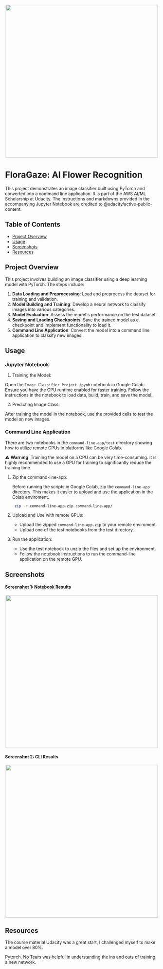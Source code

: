 <p align="center">
<img src="https://imgur.com/5wSdLCq.png" width="500">
</p>

# FloraGaze: AI Flower Recognition

This project demonstrates an image classifier built using PyTorch and converted into a command line application. It is part of the AWS AI/ML Scholarship at Udacity. The instructions and markdowns provided in the accompanying Jupyter Notebook are credited to @udacity/active-public-content.

## Table of Contents

- [Project Overview](#project-overview)
- [Usage](#usage)
- [Screenshots](#screenshots)
- [Resources](#resources)

## Project Overview

This project involves building an image classifier using a deep learning model with PyTorch. The steps include:

1. **Data Loading and Preprocessing**: Load and preprocess the dataset for training and validation.
2. **Model Building and Training**: Develop a neural network to classify images into various categories.
3. **Model Evaluation**: Assess the model's performance on the test dataset.
4. **Saving and Loading Checkpoints**: Save the trained model as a checkpoint and implement functionality to load it.
5. **Command Line Application**: Convert the model into a command line application to classify new images.

## Usage

### Jupyter Notebook

1. Training the Model:

Open the `Image Classifier Project.ipynb` notebook in Google Colab. Ensure you have the GPU runtime enabled for faster training. Follow the instructions in the notebook to load data, build, train, and save the model.

2. Predicting Image Class:

After training the model in the notebook, use the provided cells to test the model on new images.

### Command Line Application

There are two notebooks in the `command-line-app/test` directory showing how to utilize remote GPUs in platforms like Google Colab.

⚠️ **Warning**: Training the model on a CPU can be very time-consuming. It is highly recommended to use a GPU for training to significantly reduce the training time.

1. Zip the command-line-app:

   Before running the scripts in Google Colab, zip the `command-line-app` directory. This makes it easier to upload and use the application in the Colab enviroment.

   ```bash
    zip -r command-line-app.zip command-line-app/
   ```

2. Upload and Use with remote GPUs:
   - Upload the zipped `command-line-app.zip` to your remote enviroment.
   - Upload one of the test notebooks from the test directory.
3. Run the application:
   - Use the test notebook to unzip the files and set up the environment.
   - Follow the notebook instructions to run the command-line application on the remote GPU.

## Screenshots

#### Screenshot 1: Notebook Results

<p align="center">
<img src="https://imgur.com/l7OSDIR.png" width="500">
</p>

#### Screenshot 2: CLI Results

<p align="center">
<img src="https://imgur.com/mIc50Hl.png" width="500">
</p>

## Resources

The course material Udacity was a great start, I challenged myself to make a model over 80%.

[Pytorch, No Tears](https://learn-pytorch.oneoffcoder.com/index.html) was helpful in understanding the ins and outs of training a new network.
